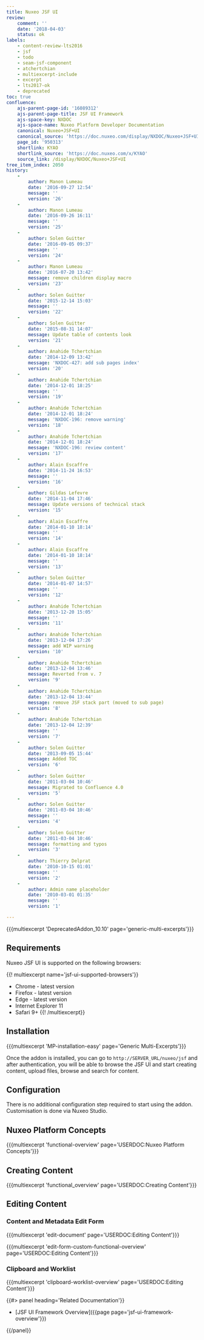 ```yaml
---
title: Nuxeo JSF UI
review:
    comment: ''
    date: '2018-04-03'
    status: ok
labels:
    - content-review-lts2016
    - jsf
    - todo
    - seam-jsf-component
    - atchertchian
    - multiexcerpt-include
    - excerpt
    - lts2017-ok
    - deprecated
toc: true
confluence:
    ajs-parent-page-id: '16089312'
    ajs-parent-page-title: JSF UI Framework
    ajs-space-key: NXDOC
    ajs-space-name: Nuxeo Platform Developer Documentation
    canonical: Nuxeo+JSF+UI
    canonical_source: 'https://doc.nuxeo.com/display/NXDOC/Nuxeo+JSF+UI'
    page_id: '950313'
    shortlink: KYAO
    shortlink_source: 'https://doc.nuxeo.com/x/KYAO'
    source_link: /display/NXDOC/Nuxeo+JSF+UI
tree_item_index: 2050
history:
    -
        author: Manon Lumeau
        date: '2016-09-27 12:54'
        message: ''
        version: '26'
    -
        author: Manon Lumeau
        date: '2016-09-26 16:11'
        message: ''
        version: '25'
    -
        author: Solen Guitter
        date: '2016-09-05 09:37'
        message: ''
        version: '24'
    -
        author: Manon Lumeau
        date: '2016-07-20 13:42'
        message: remove children display macro
        version: '23'
    -
        author: Solen Guitter
        date: '2015-12-14 15:03'
        message: ''
        version: '22'
    -
        author: Solen Guitter
        date: '2015-08-31 14:07'
        message: Update table of contents look
        version: '21'
    -
        author: Anahide Tchertchian
        date: '2014-12-09 13:42'
        message: 'NXDOC-427: add sub pages index'
        version: '20'
    -
        author: Anahide Tchertchian
        date: '2014-12-01 18:25'
        message: ''
        version: '19'
    -
        author: Anahide Tchertchian
        date: '2014-12-01 18:24'
        message: 'NXDOC-196: remove warning'
        version: '18'
    -
        author: Anahide Tchertchian
        date: '2014-12-01 18:24'
        message: 'NXDOC-196: review content'
        version: '17'
    -
        author: Alain Escaffre
        date: '2014-11-24 16:53'
        message: ''
        version: '16'
    -
        author: Gildas Lefevre
        date: '2014-11-04 17:46'
        message: Update versions of technical stack
        version: '15'
    -
        author: Alain Escaffre
        date: '2014-01-10 18:14'
        message: ''
        version: '14'
    -
        author: Alain Escaffre
        date: '2014-01-10 18:14'
        message: ''
        version: '13'
    -
        author: Solen Guitter
        date: '2014-01-07 14:57'
        message: ''
        version: '12'
    -
        author: Anahide Tchertchian
        date: '2013-12-20 15:05'
        message: ''
        version: '11'
    -
        author: Anahide Tchertchian
        date: '2013-12-04 17:26'
        message: add WIP warning
        version: '10'
    -
        author: Anahide Tchertchian
        date: '2013-12-04 13:46'
        message: Reverted from v. 7
        version: '9'
    -
        author: Anahide Tchertchian
        date: '2013-12-04 13:44'
        message: remove JSF stack part (moved to sub page)
        version: '8'
    -
        author: Anahide Tchertchian
        date: '2013-12-04 12:39'
        message: ''
        version: '7'
    -
        author: Solen Guitter
        date: '2013-09-05 15:44'
        message: Added TOC
        version: '6'
    -
        author: Solen Guitter
        date: '2011-03-04 10:46'
        message: Migrated to Confluence 4.0
        version: '5'
    -
        author: Solen Guitter
        date: '2011-03-04 10:46'
        message: ''
        version: '4'
    -
        author: Solen Guitter
        date: '2011-03-04 10:46'
        message: formatting and typos
        version: '3'
    -
        author: Thierry Delprat
        date: '2010-10-15 01:01'
        message: ''
        version: '2'
    -
        author: Admin name placeholder
        date: '2010-03-01 01:35'
        message: ''
        version: '1'

---
```

{{{multiexcerpt 'DeprecatedAddon_10.10' page='generic-multi-excerpts'}}}

## Requirements
Nuxeo JSF UI is supported on the following browsers:

{{! multiexcerpt name='jsf-ui-supported-browsers'}}
- Chrome - latest version
- Firefox - latest version
- Edge - latest version
- Internet Explorer 11
- Safari 9+
{{! /multiexcerpt}}

## Installation

{{{multiexcerpt 'MP-installation-easy' page='Generic Multi-Excerpts'}}}

Once the addon is installed, you can go to `http://SERVER_URL/nuxeo/jsf` and after authentication, you will be able to browse the JSF UI and start creating content, upload files, browse and search for content.

## Configuration

There is no additional configuration step required to start using the addon. Customisation is done via Nuxeo Studio.

## Nuxeo Platform Concepts

{{{multiexcerpt 'functional-overview' page='USERDOC:Nuxeo Platform Concepts'}}}

## Creating Content

{{{multiexcerpt 'functional_overview' page='USERDOC:Creating Content'}}}

## Editing Content

### Content and Metadata Edit Form

{{{multiexcerpt 'edit-document' page='USERDOC:Editing Content'}}}

{{{multiexcerpt 'edit-form-custom-functional-overview' page='USERDOC:Editing Content'}}}

### Clipboard and Worklist

{{{multiexcerpt 'clipboard-worklist-overview' page='USERDOC:Editing Content'}}}

<div class="row" data-equalizer data-equalize-on="medium"><div class="column medium-6">{{#> panel heading='Related Documentation'}}

- [JSF UI Framework Overview]({{page page='jsf-ui-framework-overview'}})</span>

{{/panel}}</div><div class="column medium-6">

&nbsp;

</div></div>
